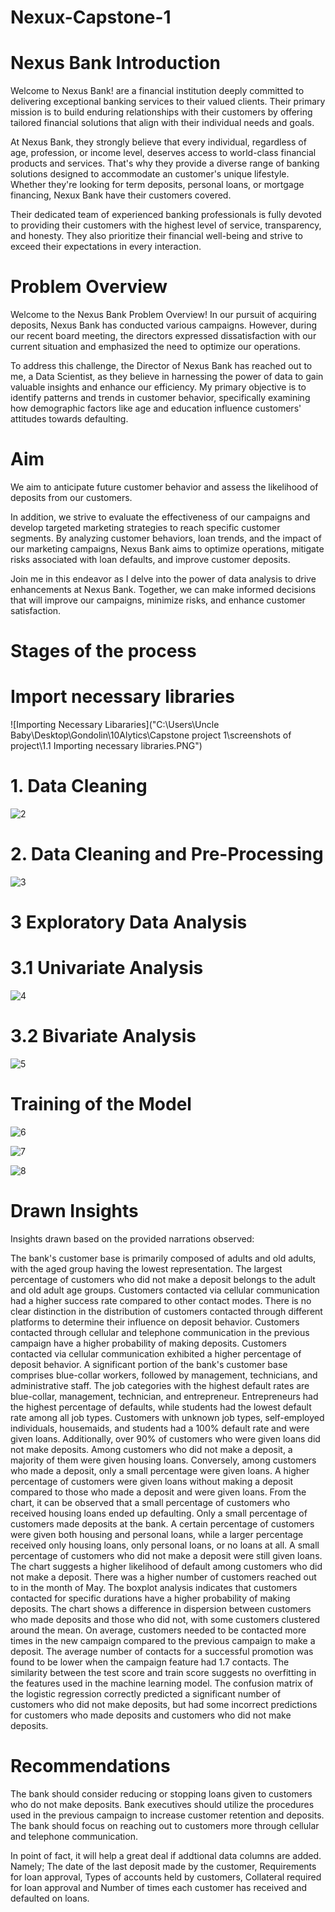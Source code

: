 # Nexux-Capstone-1
# Nexus Bank Introduction
Welcome to Nexus Bank! are a financial institution deeply committed to delivering exceptional banking services to their valued clients. Their primary mission is to build enduring relationships with their customers by offering tailored financial solutions that align with their individual needs and goals.

At Nexus Bank, they strongly believe that every individual, regardless of age, profession, or income level, deserves access to world-class financial products and services. That's why they provide a diverse range of banking solutions designed to accommodate an customer's unique lifestyle. Whether they're looking for term deposits, personal loans, or mortgage financing, Nexux Bank have their customers covered.

Their dedicated team of experienced banking professionals is fully devoted to providing their customers with the highest level of service, transparency, and honesty. They also prioritize their financial well-being and strive to exceed their expectations in every interaction.

# Problem Overview
Welcome to the Nexus Bank Problem Overview! In our pursuit of acquiring deposits, Nexus Bank has conducted various campaigns. However, during our recent board meeting, the directors expressed dissatisfaction with our current situation and emphasized the need to optimize our operations.

To address this challenge, the Director of Nexus Bank has reached out to me, a Data Scientist, as they believe in harnessing the power of data to gain valuable insights and enhance our efficiency. My primary objective is to identify patterns and trends in customer behavior, specifically examining how demographic factors like age and education influence customers' attitudes towards defaulting. 

# Aim
We aim to anticipate future customer behavior and assess the likelihood of deposits from our customers.

In addition, we strive to evaluate the effectiveness of our campaigns and develop targeted marketing strategies to reach specific customer segments. By analyzing customer behaviors, loan trends, and the impact of our marketing campaigns, Nexus Bank aims to optimize operations, mitigate risks associated with loan defaults, and improve customer deposits.

Join me in this endeavor as I delve into the power of data analysis to drive enhancements at Nexus Bank. Together, we can make informed decisions that will improve our campaigns, minimize risks, and enhance customer satisfaction.


# Stages of the process

# Import necessary libraries
![Importing Necessary Libararies]("C:\Users\Uncle Baby\Desktop\Gondolin\10Alytics\Capstone project 1\screenshots of project\1.1 Importing necessary libraries.PNG")


 # 1. Data Cleaning
 ![2](https://github.com/SenseiBassa/Nexux-Capstone-1/assets/98027992/a47f7bab-5d50-44ca-8f25-6dc4a60786cb)

 # 2. Data Cleaning and Pre-Processing
 ![3](https://github.com/SenseiBassa/Nexux-Capstone-1/assets/98027992/39e93128-5de3-4341-bf15-d8422cdb8ba6)

 # 3 Exploratory Data Analysis
 
 # 3.1 Univariate Analysis
 ![4](https://github.com/SenseiBassa/Nexux-Capstone-1/assets/98027992/a4a222f5-2ac3-409f-8c9d-7e5dad85d6d9)

 # 3.2 Bivariate Analysis
 ![5](https://github.com/SenseiBassa/Nexux-Capstone-1/assets/98027992/b65c7d41-e83a-4316-a6c7-e75b58c1a6ca)

# Training of the Model
![6](https://github.com/SenseiBassa/Nexux-Capstone-1/assets/98027992/ba380dd7-6ccf-4351-9fe3-767e0ccfd7f0)

![7](https://github.com/SenseiBassa/Nexux-Capstone-1/assets/98027992/ca5dff5b-5b3c-42f3-8c47-d8f92d1b1de9)

![8](https://github.com/SenseiBassa/Nexux-Capstone-1/assets/98027992/63a321c3-ee69-4331-92c1-222febef2e8a)


# Drawn Insights
Insights drawn based on the provided narrations observed:

The bank's customer base is primarily composed of adults and old adults, with the aged group having the lowest representation. The largest percentage of customers who did not make a deposit belongs to the adult and old adult age groups. Customers contacted via cellular communication had a higher success rate compared to other contact modes. There is no clear distinction in the distribution of customers contacted through different platforms to determine their influence on deposit behavior. Customers contacted through cellular and telephone communication in the previous campaign have a higher probability of making deposits. Customers contacted via cellular communication exhibited a higher percentage of deposit behavior. A significant portion of the bank's customer base comprises blue-collar workers, followed by management, technicians, and administrative staff. The job categories with the highest default rates are blue-collar, management, technician, and entrepreneur. Entrepreneurs had the highest percentage of defaults, while students had the lowest default rate among all job types. Customers with unknown job types, self-employed individuals, housemaids, and students had a 100% default rate and were given loans. Additionally, over 90% of customers who were given loans did not make deposits. Among customers who did not make a deposit, a majority of them were given housing loans. Conversely, among customers who made a deposit, only a small percentage were given loans. A higher percentage of customers were given loans without making a deposit compared to those who made a deposit and were given loans. From the chart, it can be observed that a small percentage of customers who received housing loans ended up defaulting. Only a small percentage of customers made deposits at the bank. A certain percentage of customers were given both housing and personal loans, while a larger percentage received only housing loans, only personal loans, or no loans at all. A small percentage of customers who did not make a deposit were still given loans. The chart suggests a higher likelihood of default among customers who did not make a deposit. There was a higher number of customers reached out to in the month of May. The boxplot analysis indicates that customers contacted for specific durations have a higher probability of making deposits. The chart shows a difference in dispersion between customers who made deposits and those who did not, with some customers clustered around the mean. On average, customers needed to be contacted more times in the new campaign compared to the previous campaign to make a deposit. The average number of contacts for a successful promotion was found to be lower when the campaign feature had 1.7 contacts. The similarity between the test score and train score suggests no overfitting in the features used in the machine learning model. The confusion matrix of the logistic regression correctly predicted a significant number of customers who did not make deposits, but had some incorrect predictions for customers who made deposits and customers who did not make deposits.

# Recommendations

The bank should consider reducing or stopping loans given to customers who do not make deposits. Bank executives should utilize the procedures used in the previous campaign to increase customer retention and deposits. The bank should focus on reaching out to customers more through cellular and telephone communication.

In point of fact, it will help a great deal if addtional data columns are added. Namely; The date of the last deposit made by the customer, Requirements for loan approval, Types of accounts held by customers, Collateral required for loan approval and Number of times each customer has received and defaulted on loans.



